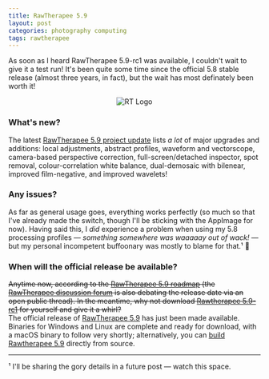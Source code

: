 ```yaml
---
title: RawTherapee 5.9
layout: post
categories: photography computing
tags: rawtherapee
---
```







As soon as I heard RawTherapee 5.9-rc1 was available, I couldn't wait to give it a test run! It's been quite some time since the official 5.8 stable release (almost three years, in fact), but the wait has most definately been worth it!

<div>
  <center>
    <img src="[https://user-images.githubusercontent.com/110672536/183131595-afeb1dec-1c84-436c-9a50-90468f9ec3ec.png](https://raw.githubusercontent.com/Beep6581/RawTherapee/dev/rtdata/images/rt-logo-text-white.svg)" alt="RT Logo">
  </center>
</div>

### What's new? ###

The latest [RawTherapee 5.9 project update](https://www.rawtherapee.com/2022/07/rawtherapee-5.9-wip-and-project-updates/) lists _a lot_ of major upgrades and additions: local adjustments, abstract profiles, waveform and vectorscope, camera-based perspective correction, full-screen/detached inspector, spot removal, colour-correlation white balance, dual-demosaic with bilenear, improved film-negative, and improved wavelets! 

### Any issues? ###

As far as general usage goes, everything works perfectly (so much so that I've already made the switch, though I'll be sticking with the AppImage for now). Having said this, I _did_ experience a problem when using my 5.8 processing profiles&nbsp;— _something somewhere was waaaaay out of wack!_&nbsp;— but my personal incompetent buffoonary was mostly to blame for that.¹ 😬



### When will the official release be available? ###

<s>Anytime now, according to the <a href="https://github.com/Beep6581/RawTherapee/issues/5632">RawTherapee 5.9 roadmap</a> (the <a href="https://discuss.pixls.us/c/software/rawtherapee/14">RawTherapee discussion forum</a> is also debating the release date via an open public thread). In the meantime, why not download <a href="https://github.com/Beep6581/RawTherapee/releases">Rawtherapee 5.9-rc1</a> for yourself and give it a whirl?</s> 
<br>
The official release of [RawTherapee 5.9](http://rawtherapee.com) has just been made available. Binaries for Windows and Linux are complete and ready for download, with a macOS binary to follow very shortly; alternatively, you can [build Rawtherapee 5.9](https://discuss.pixls.us/t/rawtherapee-5-9-released/33834/34?) directly from source.



---
¹ I'll be sharing the gory details in a future post&nbsp;— watch this space.

